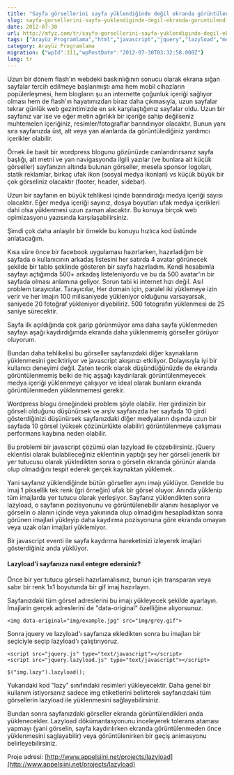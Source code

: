 ```yaml
---
title: "Sayfa görsellerini sayfa yüklendiğinde değil ekranda görüntülendiğinde yüklemek"
slug: sayfa-gorsellerini-sayfa-yuklendiginde-degil-ekranda-goruntulendiginde-yuklemek
date: 2012-07-30
url: http://mfyz.com/tr/sayfa-gorsellerini-sayfa-yuklendiginde-degil-ekranda-goruntulendiginde-yuklemek/
tags: ["Arayüz Programlama","html","javascript","jquery","lazyload","media","optimization","performance","plugin","screen"]
category: Arayüz Programlama
migration: {"wpId":311,"wpPostDate":"2012-07-30T03:32:58.000Z"}
lang: tr
---
```


Uzun bir dönem flash'ın webdeki baskınlığının sonucu olarak ekrana sığan sayfalar tercih edilmeye başlanmıştı ama hem mobil cihazların popülerleşmesi, hem blogların şu an internette çoğunluk içeriği sağlıyor olması hem de flash'ın hayatımızdan biraz daha çıkmasıyla, uzun sayfalar tekrar günlük web gezintimizde en sık karşılaştığımız sayfalar oldu. Uzun bir sayfanız var ise ve eğer metin ağırlıklı bir içeriğe sahip değilseniz muhtemelen içeriğiniz, resimler/fotograflar barındırıyor olacaktır. Bunun yanı sıra sayfanızda üst, alt veya yan alanlarda da görüntülediğiniz yardımcı içerikler olabilir.

Örnek ile basit bir wordpress blogunu gözünüzde canlandırırsanız sayfa başlığı, alt metni ve yan navigasyonda ilgili yazılar (ve bunlara ait küçük görseller) sayfanızın altında bulunan görseller, mesela sponsor logoları, statik reklamlar, birkaç ufak ikon (sosyal medya ikonlari) vs küçük büyük bir çok görseliniz olacaktır (footer, header, sidebar).

Uzun bir sayfanın en büyük tehlikesi içinde barındırdığı medya içeriği sayısı olacaktır. Eğer medya içeriği sayınız, dosya boyutları ufak medya içerikleri dahi olsa yüklenmesi uzun zaman alacaktır. Bu konuya birçok web opimizasyonu yazısında karşılaşabilirsiniz.

Şimdi çok daha anlaşılır bir örnekle bu konuyu hızlıca kod üstünde anlatacağım.

Kısa süre önce bir facebook uygulaması hazırlarken, hazırladığım bir sayfada o kullanıcının arkadaş listesini her satırda 4 avatar görünecek şekilde bir tablo şeklinde gösteren bir sayfa hazırladım. Kendi hesabımla sayfayı açtığımda 500+ arkadaş listeleniyordu ve bu da 500 avatar'ın bir sayfada olması anlamına geliyor. Sorun tabi ki internet hızı değil. Asıl problem tarayıcılar. Tarayıcılar, Her domain için, paralel iki yüklemeye izin verir ve her imajın 100 milisaniyede yükleniyor olduğunu varsayarsak, saniyede 20 fotoğraf yükleniyor diyebiliriz. 500 fotografın yüklenmesi de 25 saniye sürecektir.

Sayfa ilk açıldığında çok garip görünmüyor ama daha sayfa yüklenmeden sayfayı aşağı kaydırdığımda ekranda daha yüklenmemiş görseller görüyor oluyorum.

Bundan daha tehlikelisi bu görseller sayfanızdaki diğer kaynakların yüklenmesini geciktiriyor ve javascript akışınızı etkiliyor. Dolayısıyla iyi bir kullanıcı deneyimi değil. Zaten teorik olarak düşündüğünüzde de ekranda görüntülenmemiş belki de hiç aşşağı kaydırılarak görüntülenmeyecek medya içeriği yüklenmeye çalışıyor ve ideal olarak bunların ekranda görüntülenmeden yüklenmemesi gerekir.

Wordpress blogu örneğindeki problem şöyle olabilir. Her girdinizin bir görseli olduğunu düşünürsek ve arşiv sayfanızda her sayfada 10 girdi gösterdiğinizi düşünürsek sayfanızdaki diğer medyaların dışında uzun bir sayfada 10 görsel (yüksek çözünürlükte olabilir) görüntülenmeye çalışması performans kaybına neden olabilir.

Bu problemi bir javascript çözümü olan lazyload ile çözebilirsiniz. jQuery eklentisi olarak bulabileceğiniz eklentinin yaptığı şey her görseli jenerik bir yer tutucusu olarak yükledikten sonra o görselin ekranda görünür alanda olup olmadığını tespit ederek gerçek kaynaktan yüklemek.

Yani sayfanız yüklendiğinde bütün görseller aynı imajı yüklüyor. Genelde bu imaj 1 piksellik tek renk (gri örneğin) ufak bir görsel oluyor. Anında yüklenip tüm imajlarda yer tutucu olarak yerleşiyor. Sayfanız yüklendikten sonra lazyload, o sayfanın pozisyonunu ve görüntülenebilir alanını hesaplıyor ve görselin o alanın içinde veya yakınında olup olmadığını hesapladıktan sonra görünen imajlari yükleyip daha kaydırma pozisyonuna göre ekranda omayan veya uzak olan imajlari yüklemiyor.

Bir javascript eventi ile sayfa kaydırma hareketinizi izleyerek imajlari gösterdiğiniz anda yüklüyor.

#### Lazyload'i sayfanıza nasıl entegre edersiniz?

Önce bir yer tutucu görseli hazırlamalısınız, bunun için transparan veya sabır bir renk 1x1 boyutunda bir gif imaj hazırlayın.

Sayfanızdaki tüm görsel adreslerini bu imajı yükleyecek şekilde ayarlayın. İmajlarin gerçek adreslerini de "data-original" özelliğine alıyorsunuz.

```
<img data-original="img/example.jpg" src="img/grey.gif">

```

Sonra jquery ve lazyload'ı sayfanıza ekledikten sonra bu imajları bir seçiciyle seçip lazyload'ı çalıştırıyoruz.

```
<script src="jquery.js" type="text/javascript"></script>
<script src="jquery.lazyload.js" type="text/javascript"></script>

$("img.lazy").lazyload();

```

Yukarıdaki kod "lazy" sınıfındaki resimleri yükleyecektir. Daha genel bir kullanım istiyorsanız sadece img etiketlerini belirterek sayfanızdaki tüm görsellerin lazyload ile yüklenmesini sağlayabilirsiniz.

Bundan sonra sayfanızdaki görseller ekranda görüntülendikleri anda yüklenecekler. Lazyload dökümantasyonunu inceleyerek tolerans ataması yapmayı (yani görselin, sayfa kaydırılırken ekranda görüntülenmeden önce yüklenmesini saglayabilir) veya görüntülenirken bir geçiş animasyonu belirleyebilirsiniz.

Proje adresi: [http://www.appelsiini.net/projects/lazyload](http://www.appelsiini.net/projects/lazyload)